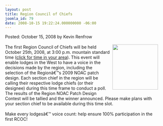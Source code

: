 ```yaml
---
layout: post
title: Region Council of Chiefs
joomla_id: 79
date: 2008-10-15 19:22:24.000000000 -06:00
---
```

Posted: October 15, 2008 by Kevin Renfrow<br/><br/>
<img src=images/regionlogo.jpg width=150 height=149 align=right style=padding-left:6px;padding-bottom:5px>
The first Region Council of Chiefs will be held October 25th, 2008, at 3:00 p.m. mountain standard time (<a href='http://timeanddate.com/worldclock/fixedtime.html?month=10&day=25&year=2008&hour=15&min=0&sec=0&p1=197' target='_blank'>click for time in your area</a>). This event will enable lodges in the West to have a voice in the decisions made by the region, including the selection of the Regionâ€™s 2009 NOAC patch design. Each section chief in the region will be calling their respective lodge chiefs (or their designee) during this time frame to conduct a poll. The results of the Region NOAC Patch Design Contest will be tallied and the winner announced. Please make plans with your section chief to be available during this time slot.
<br/><br/>
Make every lodgesâ€™ voice count: help ensure 100% participation in the first RCOC!

